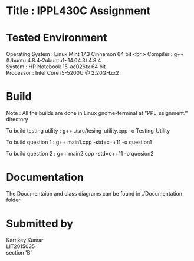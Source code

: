 # Title : IPPL430C Assignment

# Tested Environment
Operating System : Linux Mint 17.3 Cinnamon 64 bit <br.>
Compiler : g++ (Ubuntu 4.8.4-2ubuntu1~14.04.3) 4.8.4 <br/>
System : HP Notebook 15-ac026tx 64 bit <br/>
Processor : Intel Core i5-5200U @ 2.20GHzx2 <br/>

# Build

Note : All the builds are done in Linux gnome-terminal at "PPL_ssignment/" directory

To build testing utility : g++ ./src/tesing_utility.cpp -o Testing_Utility 

To build question 1 : g++ main1.cpp -std=c++11 -o question1

To build question 2 : g++ main2.cpp -std=c++11 -o quesion2

# Documentation
The Documentaion and class diagrams can be found in ./Documentation folder

# Submitted by
Kartikey Kumar <br/>
LIT2015035 <br/>
section 'B' <br/>
